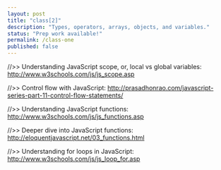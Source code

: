 ```yaml
---
layout: post
title: "class[2]"
description: "Types, operators, arrays, objects, and variables."
status: "Prep work available!"
permalink: /class-one
published: false
---
```


//>> Understanding JavaScript scope, or, local vs global variables: http://www.w3schools.com/js/js_scope.asp

//>> Control flow with JavaScript: http://prasadhonrao.com/javascript-series-part-11-control-flow-statements/

//>> Understanding JavaScript functions: http://www.w3schools.com/js/js_functions.asp

//>> Deeper dive into JavaScript functions: http://eloquentjavascript.net/03_functions.html

//>> Understanding for loops in JavaScript: http://www.w3schools.com/js/js_loop_for.asp
